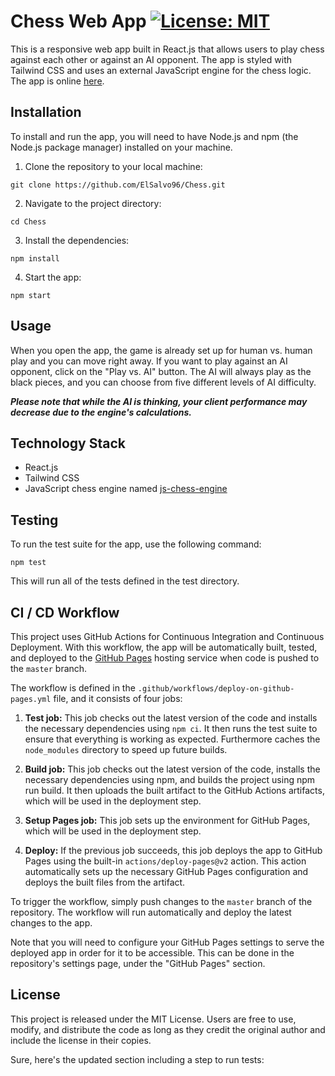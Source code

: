# Chess Web App [![License: MIT](https://img.shields.io/badge/License-MIT-yellow.svg)](https://opensource.org/licenses/MIT)

This is a responsive web app built in React.js that allows users to play chess against each other or against an AI opponent. The app is styled with Tailwind CSS and uses an external JavaScript engine for the chess logic. The app is online [here](https://elsalvo96.github.io/Chess/).

## Installation

To install and run the app, you will need to have Node.js and npm (the Node.js package manager) installed on your machine.

1. Clone the repository to your local machine:

```command
git clone https://github.com/ElSalvo96/Chess.git
```

2. Navigate to the project directory:

```command
cd Chess
```

3. Install the dependencies:

```command
npm install
```

4. Start the app:

```command
npm start
```

## Usage

When you open the app, the game is already set up for human vs. human play and you can move right away. If you want to play against an AI opponent, click on the "Play vs. AI" button. The AI will always play as the black pieces, and you can choose from five different levels of AI difficulty.

**_Please note that while the AI is thinking, your client performance may decrease due to the engine's calculations._**

## Technology Stack

- React.js
- Tailwind CSS
- JavaScript chess engine named [js-chess-engine](https://www.npmjs.com/package/js-chess-engine)

## Testing

To run the test suite for the app, use the following command:

```command
npm test
```

This will run all of the tests defined in the test directory.

## CI / CD Workflow

This project uses GitHub Actions for Continuous Integration and Continuous Deployment. With this workflow, the app will be automatically built, tested, and deployed to the [GitHub Pages](https://pages.github.com/) hosting service when code is pushed to the `master` branch.

The workflow is defined in the `.github/workflows/deploy-on-github-pages.yml` file, and it consists of four jobs:

1. **Test job:** This job checks out the latest version of the code and installs the necessary dependencies using `npm ci`. It then runs the test suite to ensure that everything is working as expected. Furthermore caches the `node_modules` directory to speed up future builds.

2. **Build job:** This job checks out the latest version of the code, installs the necessary dependencies using npm, and builds the project using npm run build. It then uploads the built artifact to the GitHub Actions artifacts, which will be used in the deployment step.

3. **Setup Pages job:** This job sets up the environment for GitHub Pages, which will be used in the deployment step.

4. **Deploy:** If the previous job succeeds, this job deploys the app to GitHub Pages using the built-in `actions/deploy-pages@v2` action. This action automatically sets up the necessary GitHub Pages configuration and deploys the built files from the artifact.

To trigger the workflow, simply push changes to the `master` branch of the repository. The workflow will run automatically and deploy the latest changes to the app.

Note that you will need to configure your GitHub Pages settings to serve the deployed app in order for it to be accessible. This can be done in the repository's settings page, under the "GitHub Pages" section.


## License

This project is released under the MIT License. Users are free to use, modify, and distribute the code as long as they credit the original author and include the license in their copies.

Sure, here's the updated section including a step to run tests: